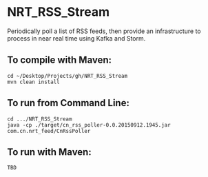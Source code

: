 # NRT_RSS_Stream
Periodically poll a list of RSS feeds, then provide an infrastructure
to process in near real time using Kafka and Storm.

## To compile with Maven:
```
cd ~/Desktop/Projects/gh/NRT_RSS_Stream
mvn clean install
```

## To run from Command Line:
```
cd .../NRT_RSS_Stream
java -cp ./target/cn_rss_poller-0.0.20150912.1945.jar com.cn.nrt_feed/CnRssPoller
```

## To run with Maven:
```
TBD
```


